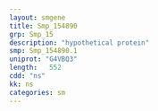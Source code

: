 ```yaml
---
layout: smgene
title: Smp_154890
grp: Smp_15
description: "hypothetical protein"
smp: Smp_154890.1
uniprot: "G4VBQ3"
length:   552
cdd: "ns"
kk: ns
categories: sm
---
```

